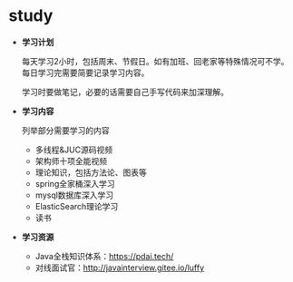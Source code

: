 # study
* **学习计划**

  每天学习2小时，包括周末、节假日。如有加班、回老家等特殊情况可不学。每日学习完需要简要记录学习内容。

  学习时要做笔记，必要的话需要自己手写代码来加深理解。

* **学习内容**

  列举部分需要学习的内容

  - 多线程&JUC源码视频
  - 架构师十项全能视频
  - 理论知识，包括方法论、图表等
  - spring全家桶深入学习
  - mysql数据库深入学习
  - ElasticSearch理论学习
  - 读书

* **学习资源**

  * Java全栈知识体系：https://pdai.tech/
  * 对线面试官：http://javainterview.gitee.io/luffy
